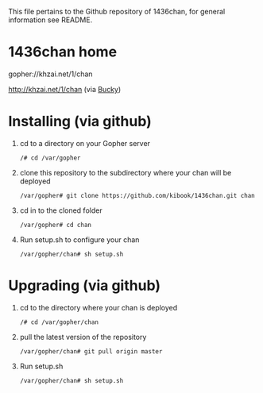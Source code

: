 This file pertains to the Github repository of 1436chan, for general information see README.

# 1436chan home
gopher://khzai.net/1/chan

http://khzai.net/1/chan (via [Bucky](https://github.com/kibook/bucky))


# Installing (via github)

1. cd to a directory on your Gopher server

    ```
    /# cd /var/gopher
    ```

2. clone this repository to the subdirectory where your chan will be deployed

    ```
    /var/gopher# git clone https://github.com/kibook/1436chan.git chan
    ```
		
3. cd in to the cloned folder

    ```
    /var/gopher# cd chan
    ```

4. Run setup.sh to configure your chan

    ```
    /var/gopher/chan# sh setup.sh
    ```

# Upgrading (via github)

1. cd to the directory where your chan is deployed

    ```
    /# cd /var/gopher/chan
    ```

2. pull the latest version of the repository

    ```
    /var/gopher/chan# git pull origin master
    ```

3. Run setup.sh

    ```
    /var/gopher/chan# sh setup.sh
    ```
